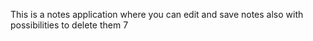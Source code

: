 This is a notes application where you can edit and save notes also with possibilities to delete them 7
